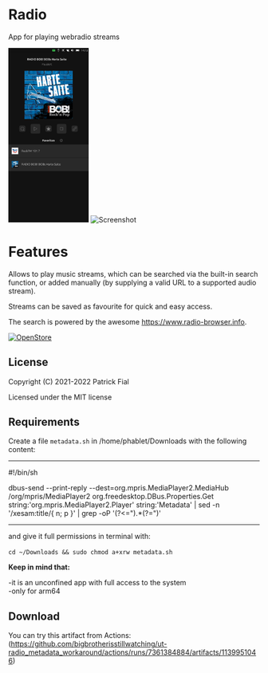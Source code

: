 # Radio

App for playing webradio streams

<p float="left">
<img title="Screenshot" alt="Screenshot" width="32%" src="screenshots/screenshot1.png">
<img title="Screenshot" alt="Screenshot" width="32%" src="screenshots/screenshot2.png">
</p>

# Features

Allows to play music streams, which can be searched via the built-in search function, or added manually (by supplying a valid URL to a supported audio stream).

Streams can be saved as favourite for quick and easy access.

The search is powered by the awesome https://www.radio-browser.info.

[![OpenStore](https://open-store.io/badges/en_US.png)](https://open-store.io/app/radio.s710)

## License

Copyright (C) 2021-2022 Patrick Fial

Licensed under the MIT license

## Requirements

Create a file `metadata.sh` in /home/phablet/Downloads with the following content:    

-----------------------------------------------------------

#!/bin/sh

dbus-send --print-reply --dest=org.mpris.MediaPlayer2.MediaHub /org/mpris/MediaPlayer2 org.freedesktop.DBus.Properties.Get string:'org.mpris.MediaPlayer2.Player' string:'Metadata' | sed -n '/xesam:title/{ n; p }' | grep -oP '(?<=\").*(?=\")'

-----------------------------------------------------------

and give it full permissions in terminal with:

`cd ~/Downloads && sudo chmod a+xrw metadata.sh`

**Keep in mind that:**
  
-it is an unconfined app with full access to the system  
-only for arm64  

## Download

You can try this artifact from Actions:
(https://github.com/bigbrotherisstillwatching/ut-radio_metadata_workaround/actions/runs/7361384884/artifacts/1139951046)

